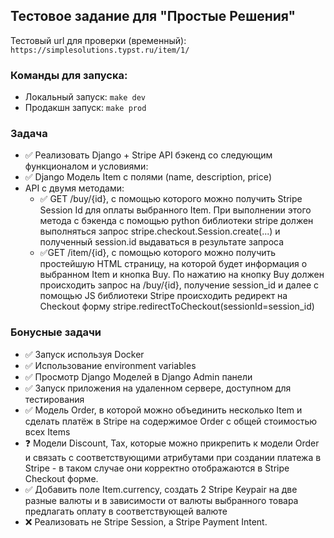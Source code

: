 ## Тестовое задание для "Простые Решения"

Тестовый url для проверки (временный): `https://simplesolutions.typst.ru/item/1/`

### Команды для запуска:
- Локальный запуск: `make dev`
- Продакшн запуск: `make prod`

### Задача

-	✅ Реализовать Django + Stripe API бэкенд со следующим функционалом и условиями:
- 	✅ Django Модель Item с полями (name, description, price)
- 	API с двумя методами:
     - ✅ GET /buy/{id}, c помощью которого можно получить Stripe Session Id для оплаты выбранного Item. При выполнении этого метода c бэкенда с помощью python библиотеки stripe должен выполняться запрос stripe.checkout.Session.create(...) и полученный session.id выдаваться в результате запроса
     - ✅GET /item/{id}, c помощью которого можно получить простейшую HTML страницу, на которой будет информация о выбранном Item и кнопка Buy. По нажатию на кнопку Buy должен происходить запрос на /buy/{id}, получение session_id и далее с помощью JS библиотеки Stripe происходить редирект на Checkout форму stripe.redirectToCheckout(sessionId=session_id)

### Бонусные задачи
- 	✅ Запуск используя Docker
- 	✅ Использование environment variables
- 	✅ Просмотр Django Моделей в Django Admin панели
- 	✅ Запуск приложения на удаленном сервере, доступном для тестирования
- 	✅ Модель Order, в которой можно объединить несколько Item и сделать платёж в Stripe на содержимое Order c общей стоимостью всех Items
- 	❓ Модели Discount, Tax, которые можно прикрепить к модели Order и связать с соответствующими атрибутами при создании платежа в Stripe - в таком случае они корректно отображаются в Stripe Checkout форме.
- 	✅ Добавить поле Item.currency, создать 2 Stripe Keypair на две разные валюты и в зависимости от валюты выбранного товара предлагать оплату в соответствующей валюте
- 	❌ Реализовать не Stripe Session, а Stripe Payment Intent.

